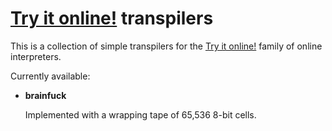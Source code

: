 # [Try it online!][1] transpilers

This is a collection of simple transpilers for the [Try it online!][1] family of online interpreters.

Currently available:

* **brainfuck**

	Implemented with a wrapping tape of 65,536 8-bit cells.
	
[1]: http://tryitonline.net/
